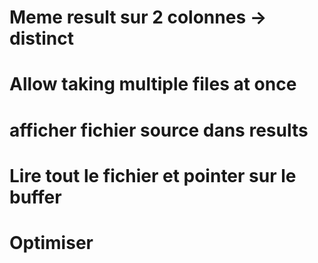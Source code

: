 # Meme result sur 2 colonnes -> distinct
# Allow taking multiple files at once
# afficher fichier source dans results
# Lire tout le fichier et pointer sur le buffer
# Optimiser
